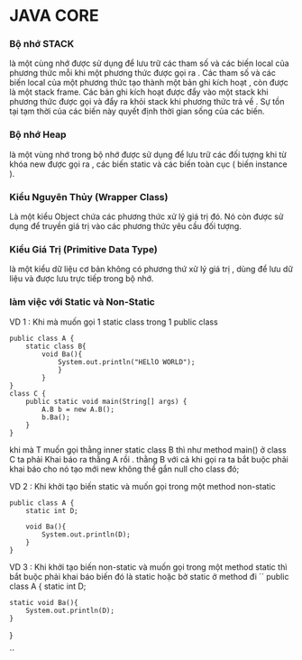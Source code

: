 # JAVA CORE

### Bộ nhớ STACK
là một cùng nhớ được sử dụng để lưu trữ các tham số và các biến local của phương thức mỗi khi một phương thức được gọi ra . Các tham số và các biến local của một phương thức tạo thành một bản ghi kích hoạt , còn được là một stack frame. Các bản ghi kích hoạt được đẩy vào một stack khi phương thức được gọi và đẩy ra khỏi stack khi phương thức trả về . Sự tồn tại tạm thời của các biến này quyết định thời gian sống của các biến.

### Bộ nhớ Heap
là một vùng nhớ trong bộ nhớ được sử dụng để lưu trữ các đối tượng khi từ khóa new được gọi ra , các biến static và các biến toàn cục ( biến instance ).

### Kiểu Nguyên Thủy (Wrapper Class)
Là một kiểu Object chứa các phương thức xử lý giá trị đó. Nó còn được sử dụng để truyền giá trị vào các phương thức yêu cầu đối tượng.

### Kiểu Giá Trị (Primitive Data Type)
là một kiểu dữ liệu cơ bản không có phương thứ xử lý giá trị , dùng để lưu dữ liệu và được lưu trực tiếp trong bộ nhớ.

### làm việc với Static và Non-Static
VD 1 : Khi mà muốn gọi 1 static class trong 1 public class 
```
public class A {
    static class B{
        void Ba(){
            System.out.println("HELlO WORLD");
            }
        }
}
class C {
    public static void main(String[] args) {
        A.B b = new A.B();
        b.Ba();
    }
}
```
khi mà T muốn gọi thằng inner static class B thì như method main() ở class C ta phải Khai báo ra thằng A rồi . thằng B với cả khi gọi 
ra ta bắt buộc phải khai báo cho nó tạo mới new không thể gắn null cho class đó;

VD 2 : Khi khởi tạo biến static và muốn gọi trong một method non-static
```
public class A {
    static int D;

    void Ba(){
        System.out.println(D);
    }
}
```
VD 3 : Khi khởi tạo biến non-static và muốn gọi trong một method static thì bắt buộc phải khai báo biến đó là static hoặc bở static ở method đi
``
public class A {
    static int D;

    static void Ba(){
        System.out.println(D);
    }
}

``
